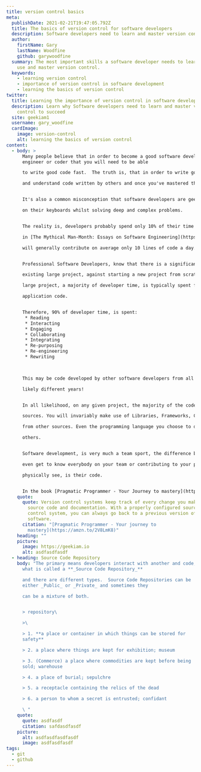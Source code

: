 ```yaml
---
title: version control basics
meta:
  publishDate: 2021-02-21T19:47:05.792Z
  title: The basics of version control for software developers
  description: Software developers need to learn and master version control to succeed
  author:
    firstName: Gary
    lastName: Woodfine
    github: garywoodfine
  summary: The most important skills a software developer needs to learn is how to
    use and master version control.
  keywords:
    - learning version control
    - importance of version control in software development
    - learning the basics of version control
twitter:
  title: Learning the importance of version control in software development
  description: Learn why Software developers need to learn and master version
    control to succeed
  site: geekiam1
  username: gary_woodfine
  cardImage:
    image: version-control
    alt: learning the basics of version control
content:
  - body: >
      Many people believe that in order to become a good software developer,
      engineer or coder that you will need to be able 

      to write good code fast.  The truth is, that in order to write good code, you first need to be able read, comprehend

      and understand code written by others and once you've mastered that you need to be able to collaborate effectively with people, who it is quite possible you will never meet. 


      It's also a common misconception that software developers are geeks or hackers working in isolation tapping furiously 

      on their keyboards whilst solving deep and complex problems.  


      The reality is, developers probably spend only 10% of their time actually writing code.   This fact, is also discussed 

      in [The Mythical Man-Month: Essays on Software Engineering](https://amzn.to/2UVut64), whereby the average developer

      will generally contribute on average only 10 lines of code a day.  


      Professional Software Developers, know that there is a significant difference in rate between adding new lines of code to an

      existing large project, against starting a new project from scratch.  The difference being that when adding new lines to 

      large project, a majority of developer time, is typically spent figuring out relationships between constituent parts of the

      application code.  


      Therefore, 90% of developer time, is spent:
       * Reading
       * Interacting
       * Engaging
       * Collaborating
       * Integrating
       * Re-purposing
       * Re-engineering
       * Rewriting 


       
      This may be code developed by other software developers from all over the world, from different companies and more than

      likely different years!


      In all likelihood, on any given project, the majority of the code contained in it, will be code from many different 

      sources. You will invariably make use of Libraries, Frameworks, Components, Shared Code and at time Copy and Pasted code

      from other sources. Even the programming language you choose to develop your software is based on code developed by

      others.


      Software development, is very much a team sport, the difference being that in all probability you will never meet or 

      even get to know everybody on your team or contributing to your project.  The only aspect of those people you're ever going to 

      physically see, is their code.


      In the book [Pragmatic Programmer - Your Journey to mastery](https://amzn.to/2V8LmK8) - [Read Review](https://garywoodfine.com/book-review-the-pragmatic-programmer/) the authors also stress the importance of learning how to use Version Control Systems, as a virtual project wide time machine to enable you to view and return your project to a state when it actually was able to compile and run!
    quote:
      quote: Version control systems keep track of every change you make in your
        source code and documentation. With a properly configured source code
        control system, you can always go back to a previous version of your
        software.
      citation: "[Pragmatic Programmer - Your journey to
        mastery](https://amzn.to/2V8LmK8)"
    heading: ""
    picture:
      image: https://geekiam.io
      alt: asdfasdfasdf
  - heading: Source Code Repository
    body: "The primary means developers interact with another and code, is through
      what is called a **_Source Code Repository_**

      and there are different types.  Source Code Repositories can be
      either _Public_ or _Private_ and sometimes they

      can be a mixture of both.


      > repository\ 

      >\ 

      > 1. **a place or container in which things can be stored for
      safety**

      > 2. a place where things are kept for exhibition; museum

      > 3. (Commerce) a place where commodities are kept before being
      sold; warehouse

      > 4. a place of burial; sepulchre

      > 5. a receptacle containing the relics of the dead

      > 6. a person to whom a secret is entrusted; confidant

      \ "
    quote:
      quote: asdfasdf
      citation: safdasdfasdf
    picture:
      alt: asdfasdfasdfasdf
      image: asdfasdfasdf
tags:
  - git
  - github
---
```

